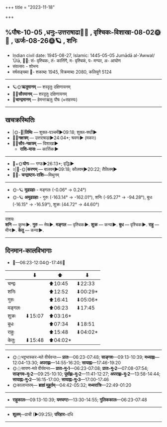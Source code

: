 +++
title = "2023-11-18"

+++

## %पौषः-10-05  ,धनुः-उत्तराषाढा🌛🌌  ,  वृश्चिकः-विशाखा-08-02🌞🌌  ,  ऊर्जः-08-26🌞🪐  , शनिः
- Indian civil date: 1945-08-27, Islamic: 1445-05-05 Jumādā al-ʾAwwal/ʾŪlā, 🌌🌞: सं- वृश्चिकः, तं- कार्त्तिगै, म- वृश्चिकं, प- मग्घर, अ- आघोण
- संवत्सरः - शोभनः
- वर्षसङ्ख्या 🌛- शकाब्दः 1945, विक्रमाब्दः 2080, कलियुगे 5124
___________________
- 🪐🌞**ऋतुमानम्** — शरदृतुः दक्षिणायनम्
- 🌌🌞**सौरमानम्** — शरदृतुः दक्षिणायनम्
- 🌛**चान्द्रमानम्** — हेमन्तऋतुः पौषः (≈सहस्यः)
___________________


## खचक्रस्थितिः
- |🌞-🌛|**तिथिः** — शुक्ल-पञ्चमी►09:18; शुक्ल-षष्ठी►  
- 🌌🌛**नक्षत्रम्** — उत्तराषाढा►24:04*; श्रवणः► (मकरः)  
- 🌌🌞**सौर-नक्षत्रम्** — विशाखा►  
  - **राशि-मासः** — कार्त्तिकः► 
___________________
- 🌛+🌞**योगः** — गण्डः►26:13*; वृद्धिः►  
- २|🌛-🌞|**करणम्** — बालवम्►09:18; कौलवम्►20:22; तैतिलम्►  
- 🌌🌛- **चन्द्राष्टम-राशिः**—मिथुनम्  
___________________
- 🌞-🪐 **मूढग्रहाः** - मङ्गलः (-0.06° → 0.24°)
- 🌞-🪐 **अमूढग्रहाः** - गुरुः (-163.14° → -162.01°), शनिः (-95.27° → -94.28°), बुधः (-16.15° → -16.59°), शुक्रः (44.72° → 44.60°)
___________________
राशयः  
**शनि** — कुम्भः►. **गुरु** — मेषः►. **मङ्गल** — वृश्चिकः►. **शुक्र** — कन्या►. **बुध** — वृश्चिकः►. **राहु** — मीनः►. **केतु** — कन्या►. 
___________________


## दिनमान-कालविभागाः
- 🌅—06:23-12:04🌞-17:46🌇  

|      |⬇     |⬆     |⬇     |
|------|-----|-----|------|
|चन्द्रः|     |⬆10:45 |⬇22:33 |
|शनिः   |     |⬆12:52 |⬇00:29*|
|गुरुः  |     |⬆16:41 |⬇05:06*|
|मङ्गलः |     |⬆06:23 |⬇17:45 |
|शुक्रः |⬇15:07 |⬆03:16*|     |
|बुधः   |     |⬆07:34 |⬇18:51 |
|राहुः  |     |⬆15:48 |⬇04:02*|
|केतुः  |⬇15:48 |⬆04:02*|     |
___________________
- 🌞⚝भट्टभास्कर-मते वीर्यवन्तः— **प्रातः**—06:23-07:48; **साङ्गवः**—09:13-10:39; **मध्याह्नः**—12:04-13:30; **अपराह्णः**—14:55-16:20; **सायाह्नः**—17:46-19:20  
- 🌞⚝सायण-मते वीर्यवन्तः— **प्रातः-मु॰1**—06:23-07:08; **प्रातः-मु॰2**—07:08-07:54; **साङ्गवः-मु॰2**—09:25-10:10; **पूर्वाह्णः-मु॰2**—11:41-12:27; **अपराह्णः-मु॰2**—13:58-14:44; **सायाह्नः-मु॰2**—16:15-17:00; **सायाह्नः-मु॰3**—17:00-17:46  
- 🌞कालान्तरम्— **ब्राह्मं मुहूर्तम्**—04:42-05:32; **मध्यरात्रिः**—22:49-01:20  
___________________
- **राहुकालः**—09:13-10:39; **यमघण्टः**—13:30-14:55; **गुलिककालः**—06:23-07:48  
___________________
- **शूलम्**—प्राची (►09:25); **परिहारः**–दधि  
___________________
